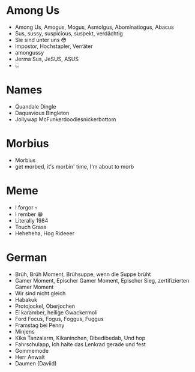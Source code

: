 
# Among Us
- Among Us, Amogus, Mogus, Asmolgus, Abominatiogus, Abacus 
- Sus, sussy, suspicious, suspekt, verdächtig
- Sie sind unter uns 😳
- Impostor, Hochstapler, Verräter
- amongussy
- Jerma Sus, JeSUS, ASUS
- ඞ

# Names
- Quandale Dingle
- Daquavious Bingleton
- Jollywap McFunkerdoodlesnickerbottom

# Morbius
- Morbius
- get morbed, it's morbin' time, I'm about to morb

# Meme
- I forgor 💀
- I rember 😁
- Literally 1984
- Touch Grass
- Heheheha, Hog Rideeer

# German
- Brüh, Brüh Moment, Brühsuppe, wenn die Suppe brüht
- Gamer Moment, Epischer Gamer Moment, Epischer Sieg, zertifizierten Gamer Moment
- Wir sind nicht gleich
- Habakuk
- Protojockel, Oberjochen
- Ei karamber, heilige Gwackermoli
- Ford Focus, Fogus, Foggus, Fuggus
- Framstag bei Penny
- Minjens
- Kika Tanzalarm, Kikaninchen, Dibedibedab, Und hop
- Fahrschulapp, Ich halte das Lenkrad gerade und fest
- Gommemode 
- Herr Anwalt
- Daumen (Daviid)